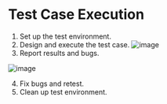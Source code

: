 # Test Case Execution

1. Set up the test environment.
2. Design and execute the test case.
![image](https://github.com/user-attachments/assets/99ec716f-12b6-44ec-bd84-c8245b2ab973)
3. Report results and bugs.

![image](https://github.com/amandaestevez/softwareqa/assets/123298275/a2154d32-a72f-410b-b941-298b9680a1aa)

4. Fix bugs and retest.
5. Clean up test environment.
